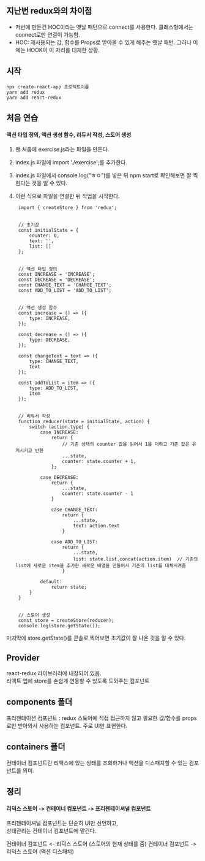 ## 지난번 redux와의 차이점
- 저번에 만든건 HOC이라는 옛날 패턴으로 connect를 사용한다. 클래스형에서는 connect로만 연결이 가능함.
- HOC: 재사용되는 값, 함수를 Props로 받아올 수 있게 해주는 옛날 패턴. 그러나 이제는 HOOK이 이 자리를 대체한 상황.


## 시작
    npx create-react-app 프로젝트이름
    yarn add redux
    yarn add react-redux


## 처음 연습
#### 액션 타입 정의, 액션 생성 함수, 리듀서 작성, 스토어 생성
1. 맨 처음에 exercise.js라는 파일을 만든다.
2. index.js 파일에 import './exercise';를 추가한다.
3. index.js 파일에서 console.log("ㅎㅇ")를 넣은 뒤 npm start로 확인해보면 잘 찍힌다는 것을 알 수 있다.
4. 이런 식으로 파일을 연결한 뒤 작업을 시작한다.


        import { createStore } from 'redux';


        // 초기값
        const initialState = {
            counter: 0,
            text: '',
            list: []
        };


        // 액션 타입 정의
        const INCREASE = 'INCREASE';
        const DECREASE = 'DECREASE';
        const CHANGE_TEXT = 'CHANGE_TEXT';
        const ADD_TO_LIST = 'ADD_TO_LIST';


        // 액션 생성 함수
        const increase = () => ({
            type: INCREASE,
        });

        const decrease = () => ({
            type: DECREASE,
        });

        const changeText = text => ({
            type: CHANGE_TEXT,
            text
        });

        const addToList = item => ({
            type: ADD_TO_LIST,
            item
        });


        // 리듀서 작성
        function reducer(state = initialState, action) {
            switch (action.type) {
                case INCREASE:
                    return {
                        // 기존 상태의 counter 값을 읽어서 1을 더하고 기존 값은 유지시키고 반환
                        ...state,
                        counter: state.counter + 1,
                    };

                case DECREASE:
                    return {
                        ...state,
                        counter: state.counter - 1
                    }

                    case CHANGE_TEXT:
                        return {
                            ...state,
                            text: action.text
                        }

                    case ADD_TO_LIST:
                        return {
                            ...state,
                            list: state.list.concat(action.item)  // 기존의 list에 새로운 item을 추가한 새로운 배열을 만들어서 기존의 list를 대체시켜줌
                        }

                default:
                    return state;
            }
        }


        // 스토어 생성
        const store = createStore(reducer);
        console.log(store.getState());


마지막에 store.getState()를 콘솔로 찍어보면 초기값이 잘 나온 것을 알 수 있다.


## Provider
react-redux 라이브러리에 내장되어 있음.     
리액트 앱에 store를 손쉽게 연동할 수 있도록 도와주는 컴포넌트


## components 폴더
프리젠테이션 컴포넌트 : redux 스토어에 직접 접근하지 않고 필요한 값/함수를 props로만 받아와서 사용하는 컴포넌트. 주로 UI만 표현한다.


## containers 폴더
컨테이너 컴포넌트란 리액스에 있는 상태를 조회하거나 액션을 디스패치할 수 있는 컴포넌트를 의미.


## 정리
#### 리덕스 스토어 -> 컨테이너 컴포넌트 -> 프리젠테이셔널 컴포넌트
프리젠테이셔널 컴포넌트는 단순히 UI만 선언하고,         
상태관리는 컨테이너 컴포넌트에 맡긴다.      

컨테이너 컴포넌트 <- 리덕스 스토어 (스토어의 현재 상태를 줌)
컨테이너 컴포넌트 -> 리덕스 스토어 (액션 디스패치)